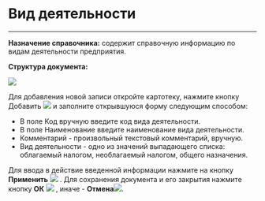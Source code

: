﻿# Вид деятельности
_ _ _ _ _ _


**Назначение справочника:** содержит справочную информацию по видам деятельности предприятия.

**Структура документа:**

![](topic:.AddFiles.Screenshot_2599.jpg)


Для добавления новой записи откройте картотеку, нажмите кнопку Добавить ![](topic:SCM.AddFiles.Btn_Add.png) и заполните открывшуюся форму следующим способом:

* В поле Код вручную введите код вида деятельности.
* В поле Наименование введите наименование вида деятельности.
* Комментарий - произвольный текстовый комментарий, вручную.
* Вид деятельности - одно из значений выпадающего списка: облагаемый налогом, необлагаемый налогом, общего назначения.

Для ввода в действие введенной информации нажмите на кнопку **Применить** ![](topic:SCM.AddFiles.Btn_OK.png) .
Для сохранения документа и его закрытия нажмите кнопку **ОК**
![](topic:SCM.AddFiles.Btn_Post.png) , иначе  -  **Отмена**![](topic:SCM.AddFiles.BtnCloseCancel.png).